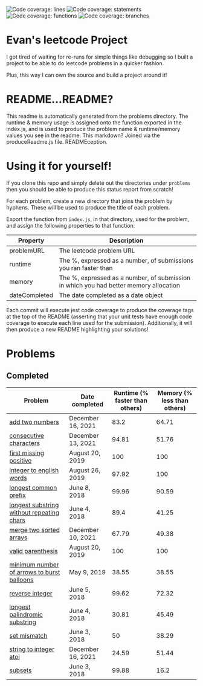 ![Code coverage: lines](https://img.shields.io/badge/lines-100%25-brightgreen?logo=jest "lines") ![Code coverage: statements](https://img.shields.io/badge/statements-100%25-brightgreen?logo=jest "statements") ![Code coverage: functions](https://img.shields.io/badge/functions-100%25-brightgreen?logo=jest "functions") ![Code coverage: branches](https://img.shields.io/badge/branches-100%25-brightgreen?logo=jest "branches")   
# Evan's leetcode Project

I got tired of waiting for re-runs for simple things like debugging so I built a project to be able to do leetcode problems in a quicker fashion.

Plus, this way I can own the source and build a project around it!

# README...README?

This readme is automatically generated from the problems directory. The runtime & memory usage is assigned onto the function exported in the index.js, and is used to produce the problem name & runtime/memory values you see in the readme. This markdown? Joined via the produceReadme.js file. READMEception.

# Using it for yourself!

If you clone this repo and simply delete out the directories under `problems` then you should be able to produce this status report from scratch!

For each problem, create a new directory that joins the problem by hyphens. These will be used to produce the title of each problem.

Export the function from `index.js`, in that directory, used for the problem, and assign the following properties to that function:

| Property | Description |
| -------- | ----------- |
| problemURL | The leetcode problem URL |
| runtime    | The %, expressed as a number, of submissions you ran faster than |
| memory     | The %, expressed as a number, of submission in which you had better memory allocation |
| dateCompleted | The date completed as a date object |

Each commit will execute jest code coverage to produce the coverage tags at the top of the README (asserting that your unit tests have enough code coverage to execute each line used for the submission). Additionally, it will then produce a new README highlighting your solutions!
  
# Problems  
## Completed  
| Problem | Date completed | Runtime (% faster than others) | Memory (% less than others) |
| ------- | -------------- | ------------------------------ | --------------------------- |
| [add two numbers](https://leetcode.com/problems/add-two-numbers/) | December 16, 2021 | 83.2 | 64.71 |
| [consecutive characters](https://leetcode.com/problems/consecutive-characters/) | December 13, 2021 | 94.81 | 51.76 |
| [first missing positive](https://leetcode.com/problems/first-missing-positive/) | August 20, 2019 | 100 | 100 |
| [integer to english words](https://leetcode.com/problems/integer-to-english-words/) | August 26, 2019 | 97.92 | 100 |
| [longest common prefix](https://leetcode.com/problems/longest-common-prefix/) | June 8, 2018 | 99.96 | 90.59 |
| [longest substring without repeating chars](https://leetcode.com/problems/longest-substring-without-repeating-characters/) | June 4, 2018 | 89.4 | 41.25 |
| [merge two sorted arrays](https://leetcode.com/problems/merge-two-sorted-lists/) | December 10, 2021 | 67.79 | 49.38 |
| [valid parenthesis](https://leetcode.com/problems/valid-parentheses/) | August 20, 2019 | 100 | 100 |
| [minimum number of arrows to burst balloons](https://leetcode.com/problems/minimum-number-of-arrows-to-burst-balloons/) | May 9, 2019 | 38.55 | 38.55 |
| [reverse integer](https://leetcode.com/problems/reverse-integer/) | June 5, 2018 | 99.62 | 72.32 |
| [longest palindromic substring](https://leetcode.com/problems/longest-palindromic-substring/) | June 4, 2018 | 30.81 | 45.49 |
| [set mismatch](https://leetcode.com/problems/set-mismatch/) | June 3, 2018 | 50 | 38.29 |
| [string to integer atoi](https://leetcode.com/problems/string-to-integer-atoi/) | December 16, 2021 | 24.59 | 51.44 |
| [subsets](https://leetcode.com/problems/subsets/) | June 3, 2018 | 99.88 | 16.2 |
